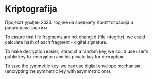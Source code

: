 # Kriptografija
Пројекат урађен 2023. године на предмету Крипттографија и рачунарска заштита


 
To ensure that file fragments are not changed (file integrity), we could calculate hash of each fragment - digital signature.

To make decryption easier, istead of a random key, we could use user's public key for encryption and his private key for decryption.

To save the symmetric key, we can use digital envelope mechanism (encrypting the symmetric key with asymmetric one).
 
